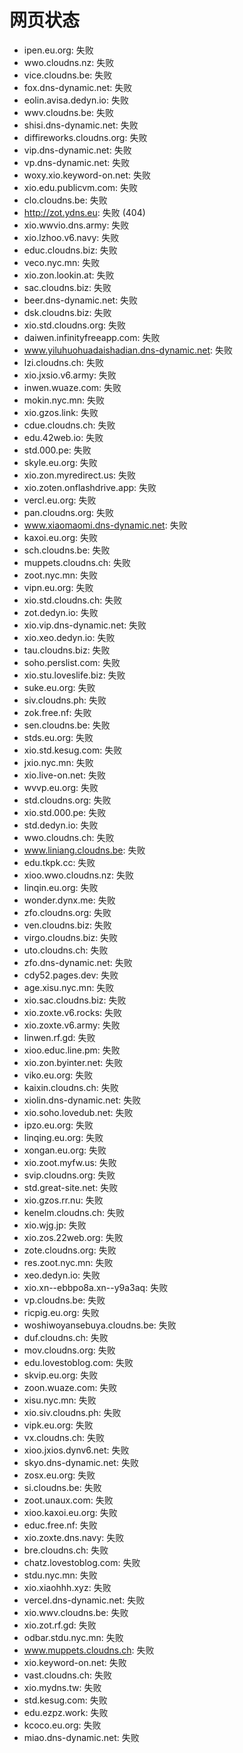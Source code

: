 # 网页状态
- ipen.eu.org: 失败
- wwo.cloudns.nz: 失败
- vice.cloudns.be: 失败
- fox.dns-dynamic.net: 失败
- eolin.avisa.dedyn.io: 失败
- wwv.cloudns.be: 失败
- shisi.dns-dynamic.net: 失败
- diffireworks.cloudns.org: 失败
- vip.dns-dynamic.net: 失败
- vp.dns-dynamic.net: 失败
- woxy.xio.keyword-on.net: 失败
- xio.edu.publicvm.com: 失败
- clo.cloudns.be: 失败
- http://zot.ydns.eu: 失败 (404)
- xio.wwvio.dns.army: 失败
- xio.lzhoo.v6.navy: 失败
- educ.cloudns.biz: 失败
- veco.nyc.mn: 失败
- xio.zon.lookin.at: 失败
- sac.cloudns.biz: 失败
- beer.dns-dynamic.net: 失败
- dsk.cloudns.biz: 失败
- xio.std.cloudns.org: 失败
- daiwen.infinityfreeapp.com: 失败
- www.yiluhuohuadaishadian.dns-dynamic.net: 失败
- lzi.cloudns.ch: 失败
- xio.jxsio.v6.army: 失败
- inwen.wuaze.com: 失败
- mokin.nyc.mn: 失败
- xio.gzos.link: 失败
- cdue.cloudns.ch: 失败
- edu.42web.io: 失败
- std.000.pe: 失败
- skyle.eu.org: 失败
- xio.zon.myredirect.us: 失败
- xio.zoten.onflashdrive.app: 失败
- vercl.eu.org: 失败
- pan.cloudns.org: 失败
- www.xiaomaomi.dns-dynamic.net: 失败
- kaxoi.eu.org: 失败
- sch.cloudns.be: 失败
- muppets.cloudns.ch: 失败
- zoot.nyc.mn: 失败
- vipn.eu.org: 失败
- xio.std.cloudns.ch: 失败
- zot.dedyn.io: 失败
- xio.vip.dns-dynamic.net: 失败
- xio.xeo.dedyn.io: 失败
- tau.cloudns.biz: 失败
- soho.perslist.com: 失败
- xio.stu.loveslife.biz: 失败
- suke.eu.org: 失败
- siv.cloudns.ph: 失败
- zok.free.nf: 失败
- sen.cloudns.be: 失败
- stds.eu.org: 失败
- xio.std.kesug.com: 失败
- jxio.nyc.mn: 失败
- xio.live-on.net: 失败
- wvvp.eu.org: 失败
- std.cloudns.org: 失败
- xio.std.000.pe: 失败
- std.dedyn.io: 失败
- wwo.cloudns.ch: 失败
- www.liniang.cloudns.be: 失败
- edu.tkpk.cc: 失败
- xioo.wwo.cloudns.nz: 失败
- linqin.eu.org: 失败
- wonder.dynx.me: 失败
- zfo.cloudns.org: 失败
- ven.cloudns.biz: 失败
- virgo.cloudns.biz: 失败
- uto.cloudns.ch: 失败
- zfo.dns-dynamic.net: 失败
- cdy52.pages.dev: 失败
- age.xisu.nyc.mn: 失败
- xio.sac.cloudns.biz: 失败
- xio.zoxte.v6.rocks: 失败
- xio.zoxte.v6.army: 失败
- linwen.rf.gd: 失败
- xioo.educ.line.pm: 失败
- xio.zon.byinter.net: 失败
- viko.eu.org: 失败
- kaixin.cloudns.ch: 失败
- xiolin.dns-dynamic.net: 失败
- xio.soho.lovedub.net: 失败
- ipzo.eu.org: 失败
- linqing.eu.org: 失败
- xongan.eu.org: 失败
- xio.zoot.myfw.us: 失败
- svip.cloudns.org: 失败
- std.great-site.net: 失败
- xio.gzos.rr.nu: 失败
- kenelm.cloudns.ch: 失败
- xio.wjg.jp: 失败
- xio.zos.22web.org: 失败
- zote.cloudns.org: 失败
- res.zoot.nyc.mn: 失败
- xeo.dedyn.io: 失败
- xio.xn--ebbpo8a.xn--y9a3aq: 失败
- vp.cloudns.be: 失败
- ricpig.eu.org: 失败
- woshiwoyansebuya.cloudns.be: 失败
- duf.cloudns.ch: 失败
- mov.cloudns.org: 失败
- edu.lovestoblog.com: 失败
- skvip.eu.org: 失败
- zoon.wuaze.com: 失败
- xisu.nyc.mn: 失败
- xio.siv.cloudns.ph: 失败
- vipk.eu.org: 失败
- vx.cloudns.ch: 失败
- xioo.jxios.dynv6.net: 失败
- skyo.dns-dynamic.net: 失败
- zosx.eu.org: 失败
- si.cloudns.be: 失败
- zoot.unaux.com: 失败
- xioo.kaxoi.eu.org: 失败
- educ.free.nf: 失败
- xio.zoxte.dns.navy: 失败
- bre.cloudns.ch: 失败
- chatz.lovestoblog.com: 失败
- stdu.nyc.mn: 失败
- xio.xiaohhh.xyz: 失败
- vercel.dns-dynamic.net: 失败
- xio.wwv.cloudns.be: 失败
- xio.zot.rf.gd: 失败
- odbar.stdu.nyc.mn: 失败
- www.muppets.cloudns.ch: 失败
- xio.keyword-on.net: 失败
- vast.cloudns.ch: 失败
- xio.mydns.tw: 失败
- std.kesug.com: 失败
- edu.ezpz.work: 失败
- kcoco.eu.org: 失败
- miao.dns-dynamic.net: 失败
